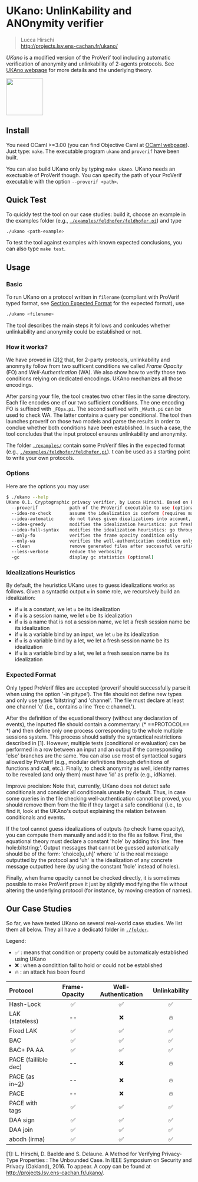 # UKano: UnlinKability and ANOnymity verifier
> Lucca Hirschi     
> http://projects.lsv.ens-cachan.fr/ukano/


*UKano* is a modified version of the ProVerif tool including automatic
verification of anonymity and unlinkability of 2-agents protocols.
See [UKAno webpage](http://projects.lsv.ens-cachan.fr/ukano/) for more details and the
underlying theory.

<img align="center" src="http://projects.lsv.ens-cachan.fr/ukano/pictures/International_justice_and_privacy.jpg" width="100" />


## Install

You need OCaml >=3.00 (you can find Objective Caml at [OCaml webpage](ocaml.org)).
Just type: `make`.
The executable program `ukano` and `proverif` have been built.

You can also build UKano only by typing `make ukano`.
UKano needs an exectuable of ProVerif though. You can specify the path of
your ProVerif executable with the option `--proverif <path>`.


## Quick Test

To quickly test the tool on our case studies: build it, choose an example
in the examples folder (e.g., [`./examples/feldhofer/feldhofer.pi`](./examples/feldhofer/feldhofer.pi))
and type
```bash
./ukano <path-example>
````

To test the tool against examples with known expected conclusions, you can also type `make test`.


## Usage

### Basic
To run UKano on a protocol written in `filename` (compliant with ProVerif typed format, see [Section Expected Format](#expected-format)
for the expected format), use 
````bash
./ukano <filename>
````
The tool describes the main steps it follows and conlcudes whether unlinkability
and anonymity could be established or not.


### How it works?
We have proved in (2)[2] that, for 2-party protocols, unlinkability and anonmyity 
follow from two sufficent conditions we called *Frame Opacity* (FO) and
*Well-Authentication* (WA). We also show how to verify those two conditions
relying on dedicated encodings. UKAno mechanizes all those encodings.

After parsing your file, the tool creates two other files in the same
directory. Each file encodes one of our two sufficient conditions. 
The one encoding FO is suffixed with `_FOpa.pi`. The second suffixed
with `_WAuth.pi` can be used to check WA. The latter contains a query
per conditional.
The tool then launches proverif on those two models and parse the results
in order to conclue whether both conditions have been established. In such
a case, the tool concludes that the input protocol ensures unlinkability and
anonymity.

The folder [`./examples/`](./examples) contain some ProVerif files in the expected
format (e.g., [`./examples/feldhofer/feldhofer.pi`](./examples/feldhofer/feldhofer.pi)). 
t can be used as a starting point to write your own protocols.


### Options
Here are the options you may use:
``` bash
$ ./ukano --help
UKano 0.1. Cryptographic privacy verifier, by Lucca Hirschi. Based on Proverif 1.91, by Bruno Blanchet and Vincent Cheval.
  --proverif            path of the ProVerif executable to use (optional, default: './proverif')
  --idea-no-check       assume the idealization is conform (requires manual checks)
  --idea-automatic      do not takes given diealizations into account, generate them automatically instead
  --idea-greedy         modifies the idealization heuristics: put fresh names for all non-tuple sub-terms
  --idea-full-syntax    modifies the idealization heuristics: go through all functions (including ones in equations) and replace identity names and let variables by holes
  --only-fo             verifies the frame opacity condition only
  --only-wa             verifies the well-authentication condition only
  --clean               remove generated files after successful verification
  --less-verbose        reduce the verbosity
  -gc                   display gc statistics (optional)
```

### Idealizations Heuristics
By default, the heuristics UKano uses to guess idealizations works as follows.
Given a syntactic output `u` in some role, we recursively build an idealization:
 - if `u` is a constant, we let `u` be its idealization
 - if `u` is a session name, we let `u` be its idealization
 - if `u` is a name that is not a session name, we let a fresh session name be its idealization 
 - if `u` is a variable bind by an input, we let `u` be its idealization
 - if `u` is a variable bind by a let, we let a fresh session name be its idealization 
 - if `u` is a variable bind by a let, we let a fresh session name be its idealization 

### Expected Format
Only typed ProVerif files are accepted (proverif should successfully parse
it when using the option '-in pitype'). The file should not define new types
and only use types 'bitstring' and 'channel'. The file must declare at least one
channel 'c' (i.e., contains a line 'free c:channel.').

After the definition of the equational theory (without any declaration of
events), the inputted file should contain a commentary:
       (* ==PROTOCOL== *)
and then define only one process corresponding to the whole multiple
sessions system. This process should satisfy the syntactical
restrictions described in [1]. However, multiple tests (conditional or
evaluation) can be performed in a row between an input and an output
if the corresponding 'else' branches are the same. You can also use most
of syntactical sugars allowed by ProVerif (e.g., modular definitions
through definitions of functions and call, etc.).
Finally, to check anonymity as well, identity names to be revealed
(and only them) must have 'id' as prefix (e.g., idName). 

Improve precision:
Note that, currently, UKano does not detect safe conditionals and consider
all conditionals unsafe by default. Thus, in case some queries in the 
file checking well-authentication cannot be proved, you should remove them
from the file if they target a safe conditional (i.e., to find it, look at
the UKAno's output explaining the relation between conditionals and events.

If the tool cannot guess idealizations of outputs (to check frame opacity),
you can compute them manually and add it to the file as follow. 
First, the equational theory must declare a constant 'hole' by adding this
line: 'free hole:bitstring;'. Output messages that cannot be guessed
automatically should be of the form: 'choice[u,uh]' where 'u' is the real
message outputted by the protocol and 'uh' is the idealization of any concrete
message outputted here (by using the constant 'hole' instead of holes).

Finally, when frame opacity cannot be checked directly, it is sometimes
possible to make ProVerif prove it just by slightly modifying the file
without altering the underlying protocol (for instance, by moving creation
of names).


## Our Case Studies
So far, we have tested UKano on several real-world case studies.
We list them all below. They all have a dedicatd folder in [`./folder`](./folder).

Legend:
- :white_check_mark: : means that condition or property could be automaticaly established using UKano
- :x: : when a conditition fail to hold or could not be established
- :fire: : an attack has been found

| Protocol | Frame-Opacity | Well-Authentication | Unlinkability |
|:---------|:-------------:|:-------------------:|:-------------:|
| Hash-Lock | :white_check_mark: | :white_check_mark: | :white_check_mark: |
| LAK (stateless) | --  | :x: | :fire: |
| Fixed LAK | :white_check_mark: | :white_check_mark: | :white_check_mark: |
| BAC       | :white_check_mark: | :white_check_mark: | :white_check_mark: |
| BAC+ PA AA | :white_check_mark: | :white_check_mark: | :white_check_mark: |
| PACE (faillible dec) |  -- | :x: | :fire: |
| PACE (as in~[2](2))     |  -- | :x: | :fire: |
| PACE | -- | :x: | :fire: |
| PACE with tags | :white_check_mark: | :white_check_mark: | :white_check_mark: |
| DAA sign | :white_check_mark: | :white_check_mark: | :white_check_mark: |
| DAA join | :white_check_mark: | :white_check_mark: | :white_check_mark: |
| abcdh (irma) | :white_check_mark: | :white_check_mark: | :white_check_mark: |


[1]: L. Hirschi, D. Baelde and S. Delaune.
     A Method for Verifying Privacy-Type Properties : The Unbounded Case.
     In IEEE Symposium on Security and Privacy (Oakland), 2016. To appear.
     A copy can be found at http://projects.lsv.ens-cachan.fr/ukano/.

[2]: \cite{bender2009security}
